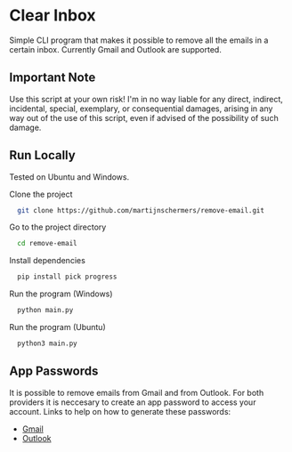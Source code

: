# Clear Inbox
Simple CLI program that makes it possible to remove all the emails in a certain inbox. 
Currently Gmail and Outlook are supported.

## Important Note
Use this script at your own risk! I'm in no way liable for any direct, indirect, incidental, special, exemplary, or consequential damages,
arising in any way out of the use of this script, even if advised of the possibility of such damage.

## Run Locally
Tested on Ubuntu and Windows.

Clone the project

```bash
  git clone https://github.com/martijnschermers/remove-email.git
```

Go to the project directory

```bash
  cd remove-email
```

Install dependencies

```bash
  pip install pick progress
```

Run the program (Windows)

```bash
  python main.py
```

Run the program (Ubuntu)

```bash
  python3 main.py
```

## App Passwords
It is possible to remove emails from Gmail and from Outlook. 
For both providers it is neccesary to create an app password to access your account. 
Links to help on how to generate these passwords: 
- [Gmail](https://support.google.com/accounts/answer/185833)
- [Outlook](https://support.microsoft.com/en-us/account-billing/using-app-passwords-with-apps-that-don-t-support-two-step-verification-5896ed9b-4263-e681-128a-a6f2979a7944)
